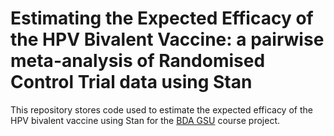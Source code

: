 # Estimating the Expected Efficacy of the HPV Bivalent Vaccine: a pairwise meta-analysis of Randomised Control Trial data using Stan

This repository stores code used to estimate the expected efficacy of the HPV bivalent vaccine using Stan for the [BDA GSU](https://avehtari.github.io/BDA_course_Aalto/gsu2022.html) course project.

